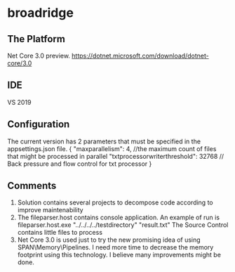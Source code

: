 # broadridge

## The Platform
Net Core 3.0 preview. https://dotnet.microsoft.com/download/dotnet-core/3.0

## IDE
VS 2019

## Configuration
The current version has 2 parameters that must be specified in the appsettings.json file.
{
  "maxparallelism": 4,  //the maximum count of files that might be processed in parallel
  "txtprocessorwriterthreshold": 32768 // Back pressure and flow control for txt processor 
}

## Comments

1. Solution contains several projects to decompose code according to improve maintenability
2. The fileparser.host contains console application. An example of run is fileparser.host.exe "../../../../testdirectory"  "result.txt"
The Source Control contains little files to process
3. Net Core 3.0 is used just to try the new promising idea of using SPAN\Memory\Pipelines. I need more time to decrease the memory footprint using 
this technology. I believe many improvements might be done.


   
